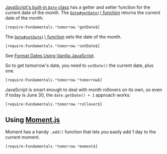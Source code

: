 [JavaScript's built-in `Date` class](https://developer.mozilla.org/en-US/docs/Web/JavaScript/Reference/Global_Objects/Date) has a getter and setter function
for the current date of the month. The [`Date#getDate()` function](https://developer.mozilla.org/en-US/docs/Web/JavaScript/Reference/Global_Objects/Date/getDate) returns the current date of the month:

```javascript
[require:Fundamentals.*tomorrow.*getDate$]
```

The [`Date#setDate()` function](https://developer.mozilla.org/en-US/docs/Web/JavaScript/Reference/Global_Objects/Date/setDate) sets the date of the month.

```javascript
[require:Fundamentals.*tomorrow.*setDate$]
```

See [Format Dates Using Vanilla JavaScript](https://masteringjs.io/tutorials/fundamentals/date_format).

So to get tomorrow's date, you need to `setDate()` the current date, plus one.

```javascript
[require:Fundamentals.*tomorrow.*tomorrow$]
```

JavaScript is smart enough to deal with month rollovers on its own, so even
if today is June 30, the `date.getDate() + 1` approach works:

```javascript
[require:Fundamentals.*tomorrow.*rollover$]
```

Using [Moment.js](https://momentjs.com/)
---------------

Moment has a handy `.add()` function that lets you easily add 1 day to
the current moment.

```javascript
[require:Fundamentals.*tomorrow.*moment$]
```